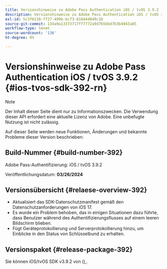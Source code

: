 ```yaml
---
title: Versionshinweise zu Adobe Pass Authentication iOS / tvOS 3.9.2
description: Versionshinweise zu Adobe Pass Authentication iOS / tvOS 3.9.2
exl-id: 5c3f6138-f727-499b-bc73-816444849c1b
source-git-commit: 134a9a13373717ff7772a9d765bbd7b3b4943a85
workflow-type: tm+mt
source-wordcount: '136'
ht-degree: 0%

---
```


# Versionshinweise zu Adobe Pass Authentication iOS / tvOS 3.9.2 {#ios-tvos-sdk-392-rn}

>[!NOTE]
>
>Der Inhalt dieser Seite dient nur zu Informationszwecken. Die Verwendung dieser API erfordert eine aktuelle Lizenz von Adobe. Eine unbefugte Nutzung ist nicht zulässig.

Auf dieser Seite werden neue Funktionen, Änderungen und bekannte Probleme dieser Version beschrieben:

## Build-Nummer {#build-number-392}

Adobe Pass-Authentifizierung: iOS / tvOS 3.9.2

Veröffentlichungsdatum: **03/26/2024**

## Versionsübersicht {#relaese-overview-392}

* Aktualisiert das SDK-Datenschutzmanifest gemäß den Datenschutzanforderungen von iOS 17.
* Es wurde ein Problem behoben, das in einigen Situationen dazu führte, dass Benutzer während des Authentifizierungsflusses auf einem leeren Bildschirm blieben.
* Fügt Geräteprotokollierung und Serverprotokollierung hinzu, um Einblicke in den Status von Schlüsselbund zu erhalten.

## Versionspaket {#release-package-392}

Sie können iOS/tvOS SDK v3.9.2 von ([) ](https://tve.zendesk.com/hc/en-us/articles/204963209-iOS-tvOS-Native-AccessEnabler-Library).
